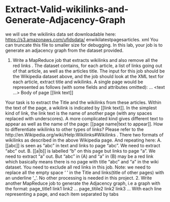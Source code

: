# Extract-Valid-wikilinks-and-Generate-Adjacency-Graph

we will use the wikilinks data set downloadable here:
https://s3.amazonaws.com/ufidsdata/
enwikilatestpagesarticles.
xml
You can truncate this file to smaller size for debugging.
In this lab, your job is to generate an adjacency graph from the dataset provided.
1. Write a MapReduce job that extracts wikilinks and also remove all the red links . The
dataset contains, for each article, a list of links going out of that article, as well as the
articles title. The input for this job should be the Wikipedia dataset above, and the job
should look at the XML text for each article, extract title and wikilinks. A single page
would be represented as follows (with some fields and attributes omitted):
<page> <title>Title</title> ...
<text ...>
Body of page
[[link text]]
</text>
</page>
Your task is to extract the Title and the wikilinks from these articles. Within the text of the
page, a wikilink is indicated by [[link text]]. In the simplest kind of link, the link text is the
name of another page (with any spaces replaced with underscores). A more complicated
kind gives different text to appear as well as the name of the page: [[page name|text to
appear]]. How to differentiate wikilinks to other types of links? Please refer to the
http://en.Wikipedia.org/wiki/Help:Wikilinks#Wikilinks .
There two formats of wikilinks as described in the above Wikipedia page. And repeating
here:
A. [[abc]] is seen as “abc” in text and links to page “abc”. We need to extract “abc” out.
B. [[a|b]] is labelled “b” on this page but links to page “a”. We need to extract “a” out.
But “abc” in (A) and “a” in (B) may be a red link which basically means there is no page
with title “abc” and “a” in the wiki dataset. You need to exclude all red links in this job.
Note: we need to replace all the empty space ‘ ’ in the Title and links(title of other pages)
with an underline ‘_’. No other processing is needed in this project.
2. Write another MapReduce job to generate the Adjacency graph, i.e a graph with the
format:
page_title1 link1 link2 …
page_titile2 link2 link3 …
With each line representing a page, and each item separated by tabs
